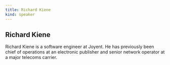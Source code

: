 ```yaml
---
title: Richard Kiene
kind: speaker
---
```


## Richard Kiene

Richard Kiene is a software engineer at Joyent. He has previously been chief of
operations at an electronic publisher and senior network operator at a major
telecoms carrier.
